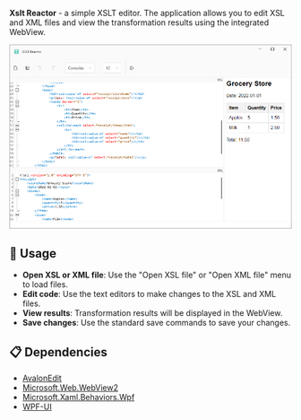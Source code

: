 **Xslt Reactor** - a simple XSLT editor. The application allows you to edit XSL and XML files and view the transformation results using the integrated WebView.

![visual interface](https://github.com/Rckov/Xslt-Reactor/blob/master/doc/Picture.png)

## 🚀 Usage
- **Open XSL or XML file**: Use the "Open XSL file" or "Open XML file" menu to load files.
- **Edit code**: Use the text editors to make changes to the XSL and XML files.
- **View results**: Transformation results will be displayed in the WebView.
- **Save changes**: Use the standard save commands to save your changes.

## 📋 Dependencies
- [AvalonEdit](https://github.com/icsharpcode/AvalonEdit)
- [Microsoft.Web.WebView2](https://www.nuget.org/packages/Microsoft.Web.WebView2/)
- [Microsoft.Xaml.Behaviors.Wpf](https://www.nuget.org/packages/Microsoft.Xaml.Behaviors.Wpf/)
- [WPF-UI](https://github.com/lepoco/wpfui)
